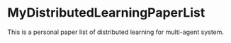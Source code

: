 # MyDistributedLearningPaperList
This is a personal paper list of distributed learning for multi-agent system.
